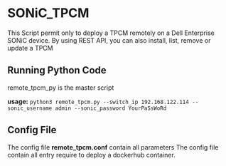 # SONiC_TPCM

This Script permit only to deploy a TPCM remotely on a Dell Enterprise SONiC device.
By using REST API, you can also install, list, remove or update a TPCM 

## Running Python Code
remote_tpcm_py is the master script

**usage:** 
  `python3 remote_tpcm.py --switch_ip 192.168.122.114 --sonic_username admin --sonic_password YourPaSsWoRd`
  

## Config File
The config file **remote_tpcm.conf** contain all parameters
The config file contain all entry require to deploy a dockerhub container.

